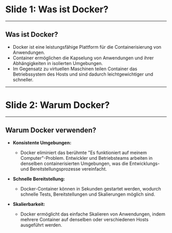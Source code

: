 # Slide 1: Was ist Docker?

---

## Was ist Docker?

- Docker ist eine leistungsfähige Plattform für die Containerisierung von Anwendungen.
- Container ermöglichen die Kapselung von Anwendungen und ihrer Abhängigkeiten in isolierten Umgebungen.
- Im Gegensatz zu virtuellen Maschinen teilen Container das Betriebssystem des Hosts und sind dadurch leichtgewichtiger und schneller.

---

# Slide 2: Warum Docker?

---

## Warum Docker verwenden?

- **Konsistente Umgebungen:**
  - Docker eliminiert das berühmte "Es funktioniert auf meinem Computer"-Problem. Entwickler und Betriebsteams arbeiten in denselben containerisierten Umgebungen, was die Entwicklungs- und Bereitstellungsprozesse vereinfacht.

- **Schnelle Bereitstellung:**
  - Docker-Container können in Sekunden gestartet werden, wodurch schnelle Tests, Bereitstellungen und Skalierungen möglich sind.

- **Skalierbarkeit:**
  - Docker ermöglicht das einfache Skalieren von Anwendungen, indem mehrere Container auf denselben oder verschiedenen Hosts ausgeführt werden.
